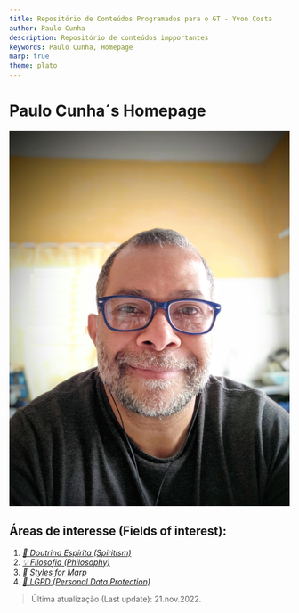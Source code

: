 ```yaml
---
title: Repositório de Conteúdos Programados para o GT - Yvon Costa
author: Paulo Cunha
description: Repositório de conteúdos impportantes 
keywords: Paulo Cunha, Homepage
marp: true
theme: plato
---
```


<!-- 
    Styles got from Juan Vera del Campo at https://github.com/Juanvvc/markdown-slides
-->

# **Paulo Cunha**´s Homepage

<!-- ![bg right](https://www.laphamsquarterly.org/sites/default/files/styles/tall_rectangle_custom_user_small_2x/public/images/contributor/plato_360x450.jpg?itok=oC0U0lCq&timestamp=1414179137) -->
<!-- ![bg right sepia:1](https://cdn.britannica.com/75/177675-131-B7A64EA6/detail-Aristotle-School-of-Athens-Plato-Raphael.jpg)
![bg sepia:1.0](https://ichef.bbci.co.uk/news/1024/branded_portuguese/47A7/production/_106234381_bbcbrasil_allankardec_acervodafederacaoespiritabrasileira.jpg) -->

<!-- _class: cool-list -->
![bg left:33%](fig/paulo.jpeg)

## Áreas de interesse (Fields of interest):

1. *[🌟 Doutrina Espírita (Spiritism)](./espiritismo/index.html)*
2. *[💡 Filosofia (Philosophy)]()*
3. *[🎀 Styles for Marp](https://github.com/cunhapaulo/marpstyle)*
4. *[🔎 LGPD (Personal Data Protection)](./lgpd/index.html)*
<!-- 3. *[Who am I?](./lgpd/index.html#2])* -->

> Última atualização (Last update): 21.nov.2022.